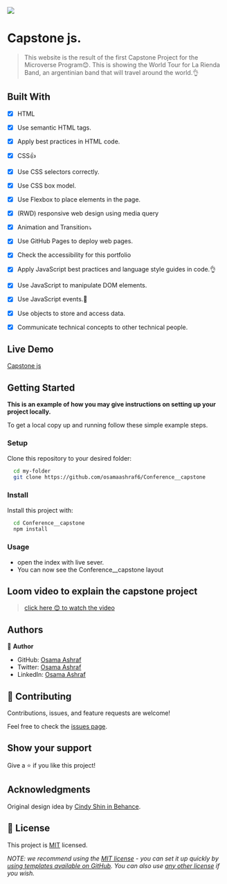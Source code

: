 ![](https://img.shields.io/badge/Microverse-blueviolet)

# Capstone js.

> This website is the result of the first Capstone Project for the Microverse Program😊. This is showing the World Tour for La Rienda Band, an argentinian band that will travel around the world.👌

## Built With

- [x] HTML
- [x] Use semantic HTML tags.
- [x] Apply best practices in HTML code.
- [x] CSS👍
- [x] Use CSS selectors correctly.
- [x] Use CSS box model.
- [x] Use Flexbox to place elements in the page.
- [x] (RWD) responsive web design using media query
- [x] Animation and Transition⤵️
- [x] Use GitHub Pages to deploy web pages.
- [x] Check the accessibility for this portfolio
- [x] Apply JavaScript best practices and language style guides in code.👌
- [x] Use JavaScript to manipulate DOM elements.
- [x] Use JavaScript events.💯
- [x] Use objects to store and access data.
- [x] Communicate technical concepts to other technical people.



## Live Demo


[Capstone js](https://osamaashraf6.github.io/Conference__capstone/)


## Getting Started

**This is an example of how you may give instructions on setting up your project locally.**


To get a local copy up and running follow these simple example steps.

### Setup

Clone this repository to your desired folder:


```sh
  cd my-folder
  git clone https://github.com/osamaashraf6/Conference__capstone
```


### Install

Install this project with:
```sh
  cd Conference__capstone
  npm install
```
### Usage

- open the index with live sever.
- You can now see the Conference__capstone layout

## Loom video to explain the capstone project

> [click here 😊 to watch the video](https://www.loom.com/share/64e039d16d464d22ba28fa8078d07a9f)

## Authors

👤 **Author**

- GitHub: [Osama Ashraf](https://github.com/osamaashraf6)
- Twitter: [Osama Ashraf](https://twitter.com/OsamaAshraf578?t=l75KjrhQgK4h-vSPfgk1gA&s=08)
- LinkedIn: [Osama Ashraf](https://www.linkedin.com/in/osama-salem-2a046b203)



## 🤝 Contributing

Contributions, issues, and feature requests are welcome!

Feel free to check the [issues page](../../issues/).

## Show your support

Give a ⭐️ if you like this project!

## Acknowledgments

Original design idea by [Cindy Shin in Behance](https://www.behance.net/adagio07).


## 📝 License

This project is [MIT](./LICENSE) licensed.

_NOTE: we recommend using the [MIT license](https://choosealicense.com/licenses/mit/) - you can set it up quickly by [using templates available on GitHub](https://docs.github.com/en/communities/setting-up-your-project-for-healthy-contributions/adding-a-license-to-a-repository). You can also use [any other license](https://choosealicense.com/licenses/) if you wish._
